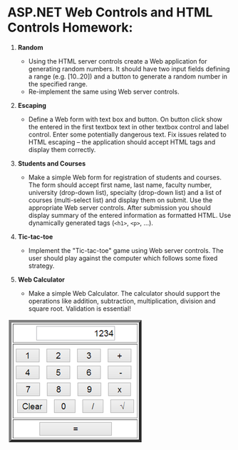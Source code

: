 # ASP.NET Web Controls and HTML Controls Homework:

1. **Random**
	* Using the HTML server controls create a Web application for generating random numbers. It should have two input fields defining a range (e.g. [10..20]) and a button to generate a random number in the specified range.
	* Re-implement the same using Web server controls.

1. **Escaping**
	* Define a Web form with text box and button. On button click show the entered in the first textbox text in other textbox control and label control. Enter some potentially dangerous text. Fix issues related to HTML escaping – the application should accept HTML tags and display them correctly.

1. **Students and Courses**
	*  Make a simple Web form for registration of students and courses. The form should accept first name, last name, faculty number, university (drop-down list), specialty (drop-down list) and a list of courses (multi-select list) and display them on submit. Use the appropriate Web server controls. After submission you should display summary of the entered information as formatted HTML. Use dynamically generated tags (`<h1>`, `<p>`, …).

1. **Tic-tac-toe**
    * Implement the "Tic-tac-toe" game using Web server controls. The user should play against the computer which follows some fixed strategy.

1. **Web Calculator**
	* Make a simple Web Calculator. The calculator should support the operations like addition,  subtraction, multiplication, division and square root. Validation is essential!

![calculator picture](./calculator-homework.png)